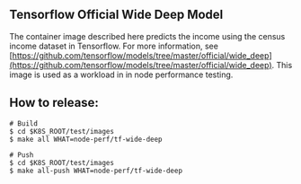 ## Tensorflow Official Wide Deep Model

The container image described here predicts the income using the census income dataset in Tensorflow. For more
information, see
[https://github.com/tensorflow/models/tree/master/official/wide_deep](https://github.com/tensorflow/models/tree/master/official/wide_deep).
This image is used as a workload in in node performance testing.

## How to release:
```
# Build
$ cd $K8S_ROOT/test/images
$ make all WHAT=node-perf/tf-wide-deep

# Push
$ cd $K8S_ROOT/test/images
$ make all-push WHAT=node-perf/tf-wide-deep
```
